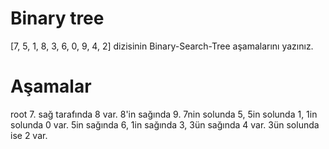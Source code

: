 # Binary tree 
[7, 5, 1, 8, 3, 6, 0, 9, 4, 2] dizisinin Binary-Search-Tree aşamalarını yazınız.

# Aşamalar
 root 7. sağ tarafında 8 var. 8'in sağında 9. 7nin solunda 5, 5in solunda 1, 1in solunda 0 var. 5in sağında 6, 1in sağında 3, 3ün sağında 4 var. 3ün solunda ise 2 var.